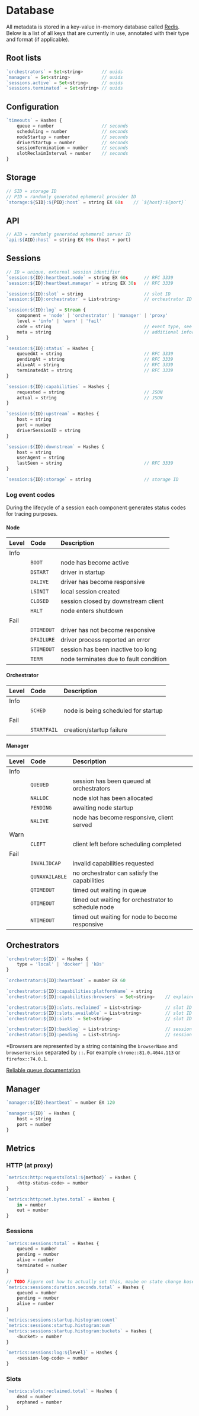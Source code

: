 # Database

All metadata is stored in a key-value in-memory database called [Redis](https://redis.io).  Below is a list of all keys that are currently in use, annotated with their type and format (if applicable).

## Root lists
```javascript
`orchestrators` = Set<string>       // uuids
`managers` = Set<string>            // uuids
`sessions.active` = Set<string>     // uuids
`sessions.terminated` = Set<string> // uuids
```

## Configuration
```javascript
`timeouts` = Hashes {
	queue = number                  // seconds
	scheduling = number             // seconds
	nodeStartup = number            // seconds
	driverStartup = number          // seconds
	sessionTermination = number     // seconds
	slotReclaimInterval = number    // seconds
}
```

## Storage
```javascript
// SID = storage ID
// PID = randomly generated ephemeral provider ID
`storage:${SID}:${PID}:host` = string EX 60s    // `${host}:${port}`
```

## API
```javascript
// AID = randomly generated ephemeral server ID
`api:${AID}:host` = string EX 60s (host + port)
```

## Sessions
```javascript
// ID = unique, external session identifier
`session:${ID}:heartbeat.node` = string EX 60s      // RFC 3339
`session:${ID}:heartbeat.manager` = string EX 30s   // RFC 3339

`session:${ID}:slot` = string                       // slot ID
`session:${ID}:orchestrator` = List<string>         // orchestrator ID

`session:${ID}:log` = Stream {
	component = 'node' | 'orchestrator' | 'manager' | 'proxy'
	level = 'info' | 'warn' | 'fail'
	code = string                                   // event type, see below
	meta = string                                   // additional information
}

`session:${ID}:status` = Hashes {
	queuedAt = string                               // RFC 3339
	pendingAt = string                              // RFC 3339
	aliveAt = string                                // RFC 3339
	terminatedAt = string                           // RFC 3339
}

`session:${ID}:capabilities` = Hashes {
	requested = string                              // JSON
	actual = string                                 // JSON
}

`session:${ID}:upstream` = Hashes {
	host = string
	port = number
	driverSessionID = string
}

`session:${ID}:downstream` = Hashes {
	host = string
	userAgent = string
	lastSeen = string                               // RFC 3339
}

`session:${ID}:storage` = string                    // storage ID
```

### Log event codes

During the lifecycle of a session each component generates status codes for tracing purposes.

#### Node

| Level | Code       | Description                            |
|:------|:-----------|:---------------------------------------|
| Info  |            |                                        |
|       | `BOOT`     | node has become active                 |
|       | `DSTART`   | driver in startup                      |
|       | `DALIVE`   | driver has become responsive           |
|       | `LSINIT`   | local session created                  |
|       | `CLOSED`   | session closed by downstream client    |
|       | `HALT`     | node enters shutdown                   |
| Fail  |            |                                        |
|       | `DTIMEOUT` | driver has not become responsive       |
|       | `DFAILURE` | driver process reported an error       |
|       | `STIMEOUT` | session has been inactive too long     |
|       | `TERM`     | node terminates due to fault condition |

#### Orchestrator
| Level | Code        | Description                         |
|:------|:------------|:------------------------------------|
| Info  |             |                                     |
|       | `SCHED`     | node is being scheduled for startup |
| Fail  |             |                                     |
|       | `STARTFAIL` | creation/startup failure            |

#### Manager
| Level | Code           | Description                                         |
|:------|:---------------|:----------------------------------------------------|
| Info  |                |                                                     |
|       | `QUEUED`       | session has been queued at orchestrators            |
|       | `NALLOC`       | node slot has been allocated                        |
|       | `PENDING`      | awaiting node startup                               |
|       | `NALIVE`       | node has become responsive, client served           |
| Warn  |                |                                                     |
|       | `CLEFT`        | client left before scheduling completed             |
| Fail  |                |                                                     |
|       | `INVALIDCAP`   | invalid capabilities requested                      |
|       | `QUNAVAILABLE` | no orchestrator can satisfy the capabilities        |
|       | `QTIMEOUT`     | timed out waiting in queue                          |
|       | `OTIMEOUT`     | timed out waiting for orchestrator to schedule node |
|       | `NTIMEOUT`     | timed out waiting for node to become responsive     |

## Orchestrators
```javascript
`orchestrator:${ID}` = Hashes {
	type = 'local' | 'docker' | 'k8s'
}

`orchestrator:${ID}:heartbeat` = number EX 60

`orchestrator:${ID}:capabilities:platformName` = string
`orchestrator:${ID}:capabilities:browsers` = Set<string>    // explained below

`orchestrator:${ID}:slots.reclaimed` = List<string>         // slot ID
`orchestrator:${ID}:slots.available` = List<string>         // slot ID
`orchestrator:${ID}:slots` = Set<string>                    // slot ID

`orchestrator:${ID}:backlog` = List<string>                 // session ID
`orchestrator:${ID}:pending` = List<string>                 // session ID
```

*Browsers are represented by a string containing the `browserName` and `browserVersion` separated by `::`. For example `chrome::81.0.4044.113` or `firefox::74.0.1`.

[Reliable queue documentation](https://redis.io/commands/rpoplpush#pattern-reliable-queue)

## Manager
```javascript
`manager:${ID}:heartbeat` = number EX 120

`manager:${ID}` = Hashes {
	host = string
	port = number
}
```

## Metrics

### HTTP (at proxy)
```javascript
`metrics:http:requestsTotal:${method}` = Hashes {
	<http-status-code> = number
}

`metrics:http:net.bytes.total` = Hashes {
	in = number
	out = number
}
```

### Sessions
```javascript
`metrics:sessions:total` = Hashes {
	queued = number
	pending = number
	alive = number
	terminated = number
}

// TODO Figure out how to actually set this, maybe on state change based on the previous state?
`metrics:sessions:duration.seconds.total` = Hashes {
	queued = number
	pending = number
	alive = number
}

`metrics:sessions:startup.histogram:count`
`metrics:sessions:startup.histogram:sum`
`metrics:sessions:startup.histogram:buckets` = Hashes {
	<bucket> = number
}

`metrics:sessions:log:${level}` = Hashes {
	<session-log-code> = number
}
```

### Slots
```javascript
`metrics:slots:reclaimed.total` = Hashes {
	dead = number
	orphaned = number
}
```
